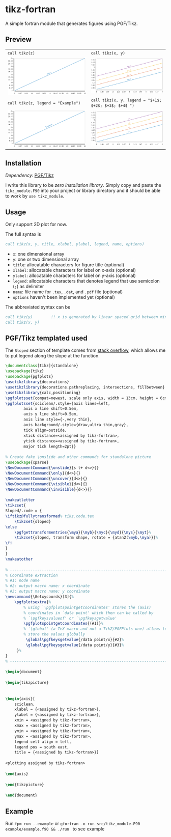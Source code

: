 # tikz-fortran

A simple fortran module that generates figures using PGF/Tikz.

## Preview

|                                 |                                            |
| ---                             | ---                                        |
| `call tikz(z)`                  | `call tikz(x, y)` |
| ![](./assets/tikzplot0.png)     | ![](./assets/tikzplot_4.png)               |
| `call tikz(z, legend = "Example")` | `call tikz(x, y, legend = "$+1$; $+2$; $+3$; $+4$ ")`|
| ![](./assets/tikzplot_1_le.png) | ![](./assets/tikzplot_4_le.png)            |

## Installation

*Dependency*: [PGF/Tikz](https://www.ctan.org/tex-archive/graphics/pgf/)

I write this library to be *zero installation library*.
Simply copy and paste the `tikz_module.F90` into your project or library directory and it should be able to work by `use tikz_module`.

## Usage

Only support 2D plot for now.

The full syntax is

```fortran
call tikz(x, y, title, xlabel, ylabel, legend, name, options)
```

- `x`: one dimensional array
- `y`: one or two dimensional array
- `title`: allocatable characters for figure title (optional)
- `xlabel`: allocatable characters for label on x-axis (optional)
- `ylabel`: allocatable characters for label on y-axis (optional)
- `legend`: allocatable characters that denotes legend that use semicolon (`;`) as delimiter
- `name`: file name for `.tex`, `.dat`, and `.pdf` file (optional)
- `options` haven't been implemented yet (optional)

The abbreviated syntax can be

```fortran
call tikz(y)        !! x is generated by linear spaced grid between minimum and maximum of y
call tikz(x, y)
```

## PGF/Tikz templated used

The `Sloped` section of template comes from [stack overflow](https://tex.stackexchange.com/a/184242), which allows me to put legend along the slope at the function.

```tex
\documentclass[tikz]{standalone}
\usepackage{tikz}
\usepackage{pgfplots}
\usetikzlibrary{decorations}
\usetikzlibrary{decorations.pathreplacing, intersections, fillbetween}
\usetikzlibrary{calc,positioning}
\pgfplotsset{compat=newest, scale only axis, width = 13cm, height = 6cm}
\pgfplotsset{sciclean/.style={axis lines=left,
        axis x line shift=0.5em,
        axis y line shift=0.5em,
        axis line style={-,very thin},
        axis background/.style={draw,ultra thin,gray},
        tick align=outside,
        xtick distance=<assigned by tikz-fortran>,
        ytick distance=<assigned by tikz-fortran>,
        major tick length=2pt}}

% Create fake \onslide and other commands for standalone picture
\usepackage{xparse}
\NewDocumentCommand{\onslide}{s t+ d<>}{}
\NewDocumentCommand{\only}{d<>}{}
\NewDocumentCommand{\uncover}{d<>}{}
\NewDocumentCommand{\visible}{d<>}{}
\NewDocumentCommand{\invisible}{d<>}{}

\makeatletter
\tikzset{
Sloped/.code = {
\iftikz@fullytransformed% tikz.code.tex
    \tikzset{sloped}
\else
    \pgfgettransformentries{\mya}{\myb}{\myc}{\myd}{\mys}{\myt}%
    \tikzset{sloped, transform shape, rotate = {atan2(\myb,\mya)}}%
\fi
}
}
\makeatother

% ---------------------------------------------------------------------
% Coordinate extraction
% #1: node name
% #2: output macro name: x coordinate
% #3: output macro name: y coordinate
\newcommand{\Getxycoords}[3]{%
    \pgfplotsextra{%
        % using `\pgfplotspointgetcoordinates' stores the (axis)
        % coordinates in `data point' which then can be called by
        % `\pgfkeysvalueof' or `\pgfkeysgetvalue'
        \pgfplotspointgetcoordinates{(#1)}%
        % `\global' (a TeX macro and not a TikZ/PGFPlots one) allows to
        % store the values globally
         \global\pgfkeysgetvalue{/data point/x}{#2}%
         \global\pgfkeysgetvalue{/data point/y}{#3}%
     }%
}
% ---------------------------------------------------------------------

\begin{document}

\begin{tikzpicture}


\begin{axis}[
    sciclean,
    xlabel = {<assigned by tikz-fortran>},
    ylabel = {<assigned by tikz-fortran>},
    xmin = <assigned by tikz-fortran>,
    xmax = <assigned by tikz-fortran>,
    ymin = <assigned by tikz-fortran>,
    ymax = <assigned by tikz-fortran>,
    legend cell align = left,
    legend pos = south east,
    title = {<assigned by tikz-fortran>}]

<plotting assigned by tikz-fortran>

\end{axis}

\end{tikzpicture}

\end{document}
 ```

## Example

Run `fpm run --example` or `gfortran -o run src/tikz_module.F90 example/example.f90 && ./run ` to see example


